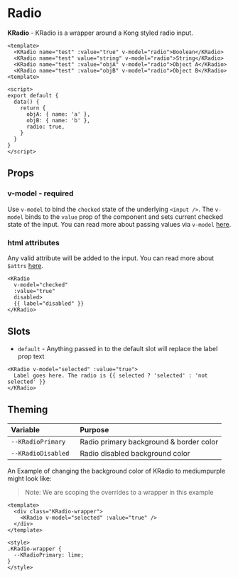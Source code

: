 # Radio

**KRadio** - KRadio is a wrapper around a Kong styled radio input.

<KCard>
  <template v-slot:body>
    <div>
      <KRadio name="test" :value="true" v-model="radio">Boolean</KRadio>
      <KRadio name="test" value="string" v-model="radio">String</KRadio>
      <KRadio name="test" :value="objA" v-model="radio">Object A</KRadio>
      <KRadio name="test" :value="objB" v-model="radio">Object B</KRadio>
    </div>
    <div class="mt-3">Selected: {{ radio }}</div>
  </template>
</KCard>

```vue
<template>
  <KRadio name="test" :value="true" v-model="radio">Boolean</KRadio>
  <KRadio name="test" value="string" v-model="radio">String</KRadio>
  <KRadio name="test" :value="objA" v-model="radio">Object A</KRadio>
  <KRadio name="test" :value="objB" v-model="radio">Object B</KRadio>
<template>

<script>
export default {
  data() {
    return {
      objA: { name: 'a' },
      objB: { name: 'b' },
      radio: true,
    }
  }
}
</script>
```

## Props
### v-model - required
Use `v-model` to bind the `checked` state of the underlying `<input />`. The
`v-model` binds to the `value` prop of the component and sets current checked
state of the input. You can read more about passing values via `v-model`
[here](https://vuejs.org/v2/guide/components.html#Using-v-model-on-Components).

### html attributes

Any valid attribute will be added to the input. You can read more about `$attrs` [here](https://vuejs.org/v2/api/#vm-attrs).

```vue
<KRadio
  v-model="checked"
  :value="true"
  disabled>
  {{ label="disabled" }}
</KRadio> 
```

<KCard>
  <template v-slot:body>
    <KRadio v-model="radioState" disabled>
    {{ label="disabled" }}
    </KRadio>
  </template>
</KCard>

## Slots
- `default` - Anything passed in to the default slot will replace the label prop text

```vue
<KRadio v-model="selected" :value="true">
  Label goes here. The radio is {{ selected ? 'selected' : 'not selected' }}
</KRadio>
```

<KCard>
  <template slot="body">
    <div class="mb-2">
      <KRadio v-model="selected" :value="true">
        Label goes here. The radio is {{ selected ? 'selected' : 'not selected' }}
      </KRadio>
    </div>
  </template>
</KCard>

## Theming
| Variable | Purpose
|:-------- |:-------
| `--KRadioPrimary `| Radio primary background & border color
| `--KRadioDisabled `| Radio disabled background color

An Example of changing the background color of KRadio to mediumpurple might look like:

> Note: We are scoping the overrides to a wrapper in this example

<template>
  <div class="KRadio-wrapper">
    <KRadio v-model="radioState" :value="true" />
  </div>
</template>

```vue
<template>
  <div class="KRadio-wrapper">
    <KRadio v-model="selected" :value="true" />
  </div>
</template>

<style>
.KRadio-wrapper {
  --KRadioPrimary: lime;
}
</style>
```

<script>
export default {
  data() {
    return {
      objA: { name: 'a' },
      objB: { name: 'b' },
      radio: true,
      radioState: true,
      selected: false
    }
  }
}
</script>

<style lang="scss">
.KRadio-wrapper {
  --KRadioPrimary: mediumpurple;
}

.k-radio {
  margin-right: 10px;
}
</style>
